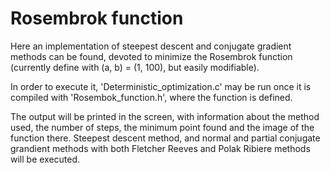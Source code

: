 # Rosembrok function

Here an implementation of steepest descent and conjugate gradient methods can be found, devoted to minimize the Rosembrok function (currently define with (a, b) = (1, 100), but easily modifiable).

In order to execute it, 'Deterministic_optimization.c' may be run once it is compiled with 'Rosembok_function.h', where the function is defined.

The output will be printed in the screen, with information about the method used, the number of steps, the minimum point found and the image of the function there. Steepest descent method, and normal and partial conjugate grandient methods with both Fletcher Reeves and Polak Ribiere methods will be executed.
